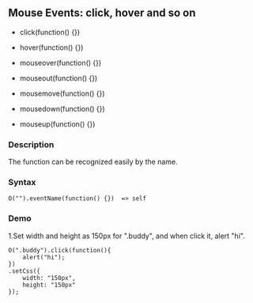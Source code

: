 ## Mouse Events: click, hover and so on

- click(function() {})

- hover(function() {})

- mouseover(function() {})

- mouseout(function() {})

- mousemove(function() {})

- mousedown(function() {})

- mouseup(function() {})

### Description

The function can be recognized easily by the name.

### Syntax
	O("").eventName(function() {})  => self 

### Demo

1.Set width and height as 150px for ".buddy", and when click it, alert "hi".

	O(".buddy").click(function(){
		alert("hi");
	})
	.setCss({
		width: "150px",
		height: "150px"
	});

